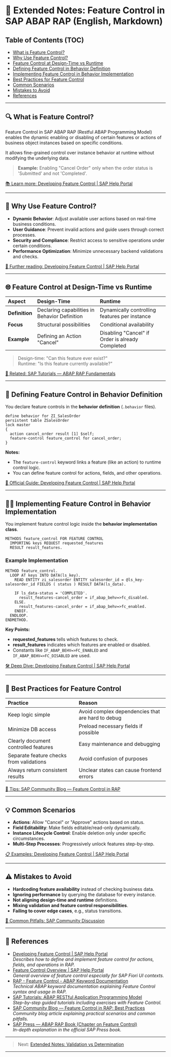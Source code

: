 # 📅 Extended Notes: Feature Control in SAP ABAP RAP (English, Markdown)

## Table of Contents (TOC)

- [What is Feature Control?](#what-is-feature-control)
- [Why Use Feature Control?](#why-use-feature-control)
- [Feature Control at Design-Time vs Runtime](#feature-control-at-design-time-vs-runtime)
- [Defining Feature Control in Behavior Definition](#defining-feature-control-in-behavior-definition)
- [Implementing Feature Control in Behavior Implementation](#implementing-feature-control-in-behavior-implementation)
- [Best Practices for Feature Control](#best-practices-for-feature-control)
- [Common Scenarios](#common-scenarios)
- [Mistakes to Avoid](#mistakes-to-avoid)
- [References](#references)

---

## 🔍 What is Feature Control?

Feature Control in SAP ABAP RAP (Restful ABAP Programming Model) enables the dynamic enabling or disabling of certain features or actions of business object instances based on specific conditions.

It allows fine-grained control over instance behavior at runtime without modifying the underlying data.

> **Example:** Enabling "Cancel Order" only when the order status is 'Submitted' and not 'Completed'.

[📚 Learn more: Developing Feature Control | SAP Help Portal](https://help.sap.com/docs/abap-cloud/abap-rap/developing-feature-control)

---

## 🎉 Why Use Feature Control?

- **Dynamic Behavior**: Adjust available user actions based on real-time business conditions.
- **User Guidance**: Prevent invalid actions and guide users through correct processes.
- **Security and Compliance**: Restrict access to sensitive operations under certain conditions.
- **Performance Optimization**: Minimize unnecessary backend validations and checks.

[📖 Further reading: Developing Feature Control | SAP Help Portal](https://help.sap.com/docs/abap-cloud/abap-rap/developing-feature-control)

---

## 🌐 Feature Control at Design-Time vs Runtime

| Aspect | Design-Time | Runtime |
|:---|:---|:---|
| **Definition** | Declaring capabilities in Behavior Definition | Dynamically controlling features per instance |
| **Focus** | Structural possibilities | Conditional availability |
| **Example** | Defining an Action "Cancel" | Disabling "Cancel" if Order is already Completed |

> Design-time: "Can this feature ever exist?"  
> Runtime: "Is this feature currently available?"

[🔗 Related: SAP Tutorials — ABAP RAP Fundamentals](https://developers.sap.com/group.abap-env-restful-application-programming.html)

---

## 🔧 Defining Feature Control in Behavior Definition

You declare feature controls in the **behavior definition** (`.behavior` files).

```abap
define behavior for ZI_SalesOrder
persistent table ZSalesOrder
lock master
{
  action cancel_order result [1] $self;  
  feature-control feature_control for cancel_order;
}
```

**Notes:**
- The `feature-control` keyword links a feature (like an action) to runtime control logic.
- You can define feature control for actions, fields, and other operations.

[📑 Official Guide: Developing Feature Control | SAP Help Portal](https://help.sap.com/docs/abap-cloud/abap-rap/developing-feature-control)

---

## 👩‍💼 Implementing Feature Control in Behavior Implementation

You implement feature control logic inside the **behavior implementation class**.

```abap
METHODS feature_control FOR FEATURE CONTROL
  IMPORTING keys REQUEST requested_features
  RESULT result_features.
```

### Example Implementation

```abap
METHOD feature_control.
  LOOP AT keys INTO DATA(ls_key).
    READ ENTITY zi_salesorder ENTITY salesorder_id = @ls_key-salesorder_id FIELDS ( status ) RESULT DATA(ls_data).

    IF ls_data-status = 'COMPLETED'.
      result_features-cancel_order = if_abap_behv=>fc_disabled.
    ELSE.
      result_features-cancel_order = if_abap_behv=>fc_enabled.
    ENDIF.
  ENDLOOP.
ENDMETHOD.
```

**Key Points:**
- **requested_features** tells which features to check.
- **result_features** indicates which features are enabled or disabled.
- Constants like `IF_ABAP_BEHV=>FC_ENABLED` and `IF_ABAP_BEHV=>FC_DISABLED` are used.

[🛠️ Deep Dive: Developing Feature Control | SAP Help Portal](https://help.sap.com/docs/abap-cloud/abap-rap/developing-feature-control)

---

## 🔄 Best Practices for Feature Control

| Practice | Reason |
|:---|:---|
| Keep logic simple | Avoid complex dependencies that are hard to debug |
| Minimize DB access | Preload necessary fields if possible |
| Clearly document controlled features | Easy maintenance and debugging |
| Separate feature checks from validations | Avoid confusion of purposes |
| Always return consistent results | Unclear states can cause frontend errors |

[🧠 Tips: SAP Community Blog — Feature Control in RAP](https://community.sap.com/topics/abap/feature-control-rap-best-practices)

---

## 💡 Common Scenarios

- **Actions**: Allow "Cancel" or "Approve" actions based on status.
- **Field Editability**: Make fields editable/read-only dynamically.
- **Instance Lifecycle Control**: Enable deletion only under specific circumstances.
- **Multi-Step Processes**: Progressively unlock features step-by-step.

[📋 Examples: Developing Feature Control | SAP Help Portal](https://help.sap.com/docs/abap-cloud/abap-rap/developing-feature-control)

---

## ⚠️ Mistakes to Avoid

- **Hardcoding feature availability** instead of checking business data.
- **Ignoring performance** by querying the database for every instance.
- **Not aligning design-time and runtime** definitions.
- **Mixing validation and feature control responsibilities**.
- **Failing to cover edge cases**, e.g., status transitions.

[🚫 Common Pitfalls: SAP Community Discussion](https://community.sap.com/topics/abap/feature-control-rap-best-practices)

---

## 🔗 References

- [Developing Feature Control | SAP Help Portal](https://help.sap.com/docs/abap-cloud/abap-rap/developing-feature-control)  
  _Describes how to define and implement feature control for actions, fields, and operations in RAP._
- [Feature Control Overview | SAP Help Portal](https://help.sap.com/docs/btp/sap-business-application-studio/feature-control)  
  _General overview of feature control especially for SAP Fiori UI contexts._
- [RAP - Feature Control - ABAP Keyword Documentation](https://help.sap.com/doc/abapdocu_latest_index_htm/latest/en-US/index.htm?file=abaprap_feature_control.htm)  
  _Technical ABAP keyword documentation explaining Feature Control syntax and usage in RAP._
- [SAP Tutorials: ABAP RESTful Application Programming Model](https://developers.sap.com/group.abap-env-restful-application-programming.html)  
  _Step-by-step guided tutorials including exercises with Feature Control._
- [SAP Community Blog — Feature Control in RAP: Best Practices](https://community.sap.com/topics/abap/feature-control-rap-best-practices)  
  _Community blog article explaining practical scenarios and common pitfalls._
- [SAP Press — ABAP RAP Book (Chapter on Feature Control)](https://www.sap-press.com/abap-restful-application-programming-model_5085/)  
  _In-depth explanation in the official SAP Press book._

---

> Next: [Extended Notes: Validation vs Determination](#)

---

